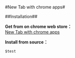 #New Tab with chrome apps#

##Installation##

**Get from on chrome web store：**    
[New Tab with chrome apps](https://chrome.google.com/webstore/detail/new-tab-with-chrome-apps/ckcjokafpkoiijnflcpogblchhoieafj)

**Install from source：**    
```shell
$test
```
